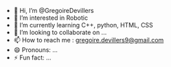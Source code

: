 - 👋 Hi, I’m @GregoireDevillers
- 👀 I’m interested in Robotic
- 🌱 I’m currently learning C++, python, HTML, CSS
- 💞️ I’m looking to collaborate on ...
- 📫 How to reach me : gregoire.devillers9@gmail.com
- 😄 Pronouns: ...
- ⚡ Fun fact: ...

<!---
GregoireDevillers/GregoireDevillers is a ✨ special ✨ repository because its `README.md` (this file) appears on your GitHub profile.
You can click the Preview link to take a look at your changes.
--->
